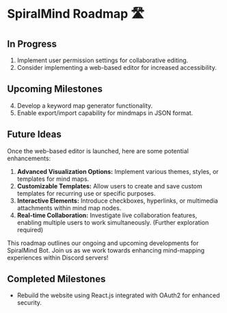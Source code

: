 # SpiralMind Roadmap 🛣️

## In Progress

1. Implement user permission settings for collaborative editing.
3. Consider implementing a web-based editor for increased accessibility.

## Upcoming Milestones

4. Develop a keyword map generator functionality.
5. Enable export/import capability for mindmaps in JSON format.

## Future Ideas

Once the web-based editor is launched, here are some potential enhancements:

1. **Advanced Visualization Options:** Implement various themes, styles, or templates for mind maps.
2. **Customizable Templates:** Allow users to create and save custom templates for recurring use or specific purposes.
3. **Interactive Elements:** Introduce checkboxes, hyperlinks, or multimedia attachments within mind map nodes.
4. **Real-time Collaboration:** Investigate live collaboration features, enabling multiple users to work simultaneously. (Further exploration required)

This roadmap outlines our ongoing and upcoming developments for SpiralMind Bot. Join us as we work towards enhancing mind-mapping experiences within Discord servers!

## Completed Milestones
- Rebuild the website using React.js integrated with OAuth2 for enhanced security.
